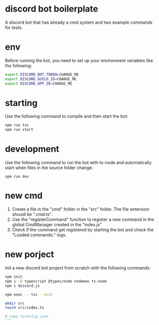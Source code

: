 # discord bot boilerplate
A discord bot that has already a cmd system and two example commands for tests.

# env
Before running the bot, you need to set up your environment variables like the following:
```bash
export DISCORD_BOT_TOKEN=CHANGE_ME
export DISCORD_GUILD_ID=CHANGE_ME
export DISCORD_APP_ID=CHANGE_ME
```

# starting
Use the following command to compile and then start the bot:
```bash
npm run tsc
npm run start
```

# development
Use the following command to run the bot with ts-node and automatically start when files in the source folder change:
```
npm run dev
```

# new cmd
1. Create a file in the "cmd" folder in the "src" folder.
   The file extension should be "<name>.cmd.ts".
2. Use the "registerCommand" function to register a new command in the global CmdManager created in the "index.js"
3. Check if the command get registered by starting the bot and check the "Loaded commands:" logs.

# new porject
Init a new discord bot project from scratch with the following commands:
````bash
npm init
npm i -D typescript @types/node nodemon ts-node
npm i discord.js

npm exec -- tsc --init

mkdir src
touch src/index.ts

# copy tsconfig.json 
```
